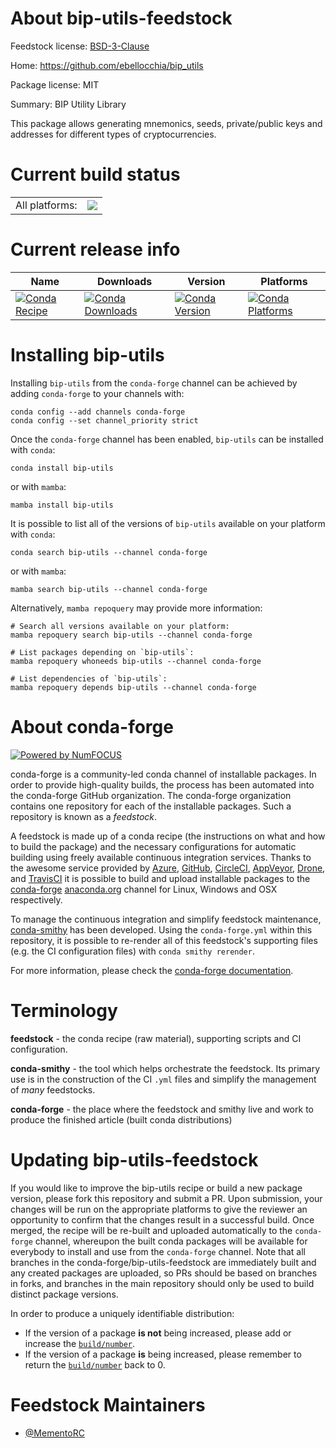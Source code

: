 About bip-utils-feedstock
=========================

Feedstock license: [BSD-3-Clause](https://github.com/conda-forge/bip-utils-feedstock/blob/main/LICENSE.txt)

Home: https://github.com/ebellocchia/bip_utils

Package license: MIT

Summary: BIP Utility Library

This package allows generating mnemonics, seeds, private/public keys and addresses for different types of cryptocurrencies.


Current build status
====================


<table><tr><td>All platforms:</td>
    <td>
      <a href="https://dev.azure.com/conda-forge/feedstock-builds/_build/latest?definitionId=21600&branchName=main">
        <img src="https://dev.azure.com/conda-forge/feedstock-builds/_apis/build/status/bip-utils-feedstock?branchName=main">
      </a>
    </td>
  </tr>
</table>

Current release info
====================

| Name | Downloads | Version | Platforms |
| --- | --- | --- | --- |
| [![Conda Recipe](https://img.shields.io/badge/recipe-bip--utils-green.svg)](https://anaconda.org/conda-forge/bip-utils) | [![Conda Downloads](https://img.shields.io/conda/dn/conda-forge/bip-utils.svg)](https://anaconda.org/conda-forge/bip-utils) | [![Conda Version](https://img.shields.io/conda/vn/conda-forge/bip-utils.svg)](https://anaconda.org/conda-forge/bip-utils) | [![Conda Platforms](https://img.shields.io/conda/pn/conda-forge/bip-utils.svg)](https://anaconda.org/conda-forge/bip-utils) |

Installing bip-utils
====================

Installing `bip-utils` from the `conda-forge` channel can be achieved by adding `conda-forge` to your channels with:

```
conda config --add channels conda-forge
conda config --set channel_priority strict
```

Once the `conda-forge` channel has been enabled, `bip-utils` can be installed with `conda`:

```
conda install bip-utils
```

or with `mamba`:

```
mamba install bip-utils
```

It is possible to list all of the versions of `bip-utils` available on your platform with `conda`:

```
conda search bip-utils --channel conda-forge
```

or with `mamba`:

```
mamba search bip-utils --channel conda-forge
```

Alternatively, `mamba repoquery` may provide more information:

```
# Search all versions available on your platform:
mamba repoquery search bip-utils --channel conda-forge

# List packages depending on `bip-utils`:
mamba repoquery whoneeds bip-utils --channel conda-forge

# List dependencies of `bip-utils`:
mamba repoquery depends bip-utils --channel conda-forge
```


About conda-forge
=================

[![Powered by
NumFOCUS](https://img.shields.io/badge/powered%20by-NumFOCUS-orange.svg?style=flat&colorA=E1523D&colorB=007D8A)](https://numfocus.org)

conda-forge is a community-led conda channel of installable packages.
In order to provide high-quality builds, the process has been automated into the
conda-forge GitHub organization. The conda-forge organization contains one repository
for each of the installable packages. Such a repository is known as a *feedstock*.

A feedstock is made up of a conda recipe (the instructions on what and how to build
the package) and the necessary configurations for automatic building using freely
available continuous integration services. Thanks to the awesome service provided by
[Azure](https://azure.microsoft.com/en-us/services/devops/), [GitHub](https://github.com/),
[CircleCI](https://circleci.com/), [AppVeyor](https://www.appveyor.com/),
[Drone](https://cloud.drone.io/welcome), and [TravisCI](https://travis-ci.com/)
it is possible to build and upload installable packages to the
[conda-forge](https://anaconda.org/conda-forge) [anaconda.org](https://anaconda.org/)
channel for Linux, Windows and OSX respectively.

To manage the continuous integration and simplify feedstock maintenance,
[conda-smithy](https://github.com/conda-forge/conda-smithy) has been developed.
Using the ``conda-forge.yml`` within this repository, it is possible to re-render all of
this feedstock's supporting files (e.g. the CI configuration files) with ``conda smithy rerender``.

For more information, please check the [conda-forge documentation](https://conda-forge.org/docs/).

Terminology
===========

**feedstock** - the conda recipe (raw material), supporting scripts and CI configuration.

**conda-smithy** - the tool which helps orchestrate the feedstock.
                   Its primary use is in the construction of the CI ``.yml`` files
                   and simplify the management of *many* feedstocks.

**conda-forge** - the place where the feedstock and smithy live and work to
                  produce the finished article (built conda distributions)


Updating bip-utils-feedstock
============================

If you would like to improve the bip-utils recipe or build a new
package version, please fork this repository and submit a PR. Upon submission,
your changes will be run on the appropriate platforms to give the reviewer an
opportunity to confirm that the changes result in a successful build. Once
merged, the recipe will be re-built and uploaded automatically to the
`conda-forge` channel, whereupon the built conda packages will be available for
everybody to install and use from the `conda-forge` channel.
Note that all branches in the conda-forge/bip-utils-feedstock are
immediately built and any created packages are uploaded, so PRs should be based
on branches in forks, and branches in the main repository should only be used to
build distinct package versions.

In order to produce a uniquely identifiable distribution:
 * If the version of a package **is not** being increased, please add or increase
   the [``build/number``](https://docs.conda.io/projects/conda-build/en/latest/resources/define-metadata.html#build-number-and-string).
 * If the version of a package **is** being increased, please remember to return
   the [``build/number``](https://docs.conda.io/projects/conda-build/en/latest/resources/define-metadata.html#build-number-and-string)
   back to 0.

Feedstock Maintainers
=====================

* [@MementoRC](https://github.com/MementoRC/)

